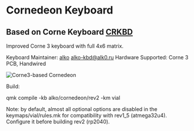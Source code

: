 # Cornedeon Keyboard
## Based on Corne Keyboard [CRKBD](https://github.com/foostan/crkbd)
Improved Corne 3 keyboard with full 4x6 matrix.

Keyboard Maintainer: [alko](https://github.com/alko-kbd) [alko-kbd@alk0.ru](mailto:alko-kbd@alk0.ru)
Hardware Supported: Corne 3 PCB, Handwired

![Corne3-based Cornedeon](https://cornedeon.ru/img/cornedeon_3_overviev.jpg)

Build:

qmk compile -kb alko/cornedeon/rev2 -km vial

Note: by default, almost all optional options are disabled in the keymaps/vial/rules.mk for compatibility with rev1_5 (atmega32u4). Configure it before building rev2 (rp2040).
